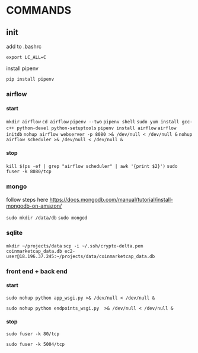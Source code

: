 # COMMANDS

## init

add to .bashrc

`export LC_ALL=C`

install pipenv

`pip install pipenv`

### airflow

#### start
`mkdir airflow`
`cd airflow`
`pipenv --two`
`pipenv shell`
`sudo yum install gcc-c++ python-devel python-setuptools`
`pipenv install airflow`
`airflow initdb`
`nohup airflow webserver -p 8080 >& /dev/null < /dev/null &`
`nohup airflow scheduler >& /dev/null < /dev/null &`

#### stop

`kill $(ps -ef | grep "airflow scheduler" | awk '{print $2}')`
`sudo fuser -k 8080/tcp`


### mongo


follow steps here https://docs.mongodb.com/manual/tutorial/install-mongodb-on-amazon/


`sudo mkdir /data/db`
`sudo mongod`

### sqlite

`mkdir ~/projects/data`
`scp -i ~/.ssh/crypto-delta.pem coinmarketcap_data.db ec2-user@18.196.37.245:~/projects/data/coinmarketcap_data.db`

### front end + back end

#### start
`sudo nohup python app_wsgi.py >& /dev/null < /dev/null &`

`sudo nohup python endpoints_wsgi.py  >& /dev/null < /dev/null &`

#### stop
`sudo fuser -k 80/tcp`

`sudo fuser -k 5004/tcp`




